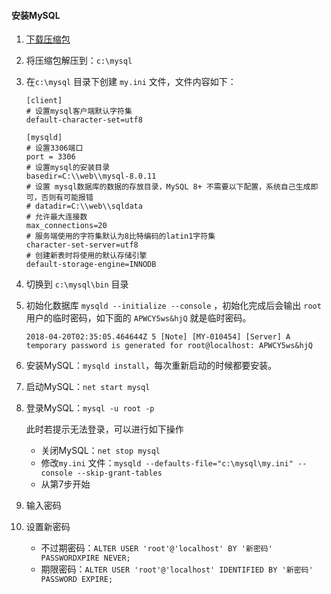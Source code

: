 #### 安装MySQL

1.  [下载压缩包](https://dev.mysql.com/downloads/mysql/)

2. 将压缩包解压到：`c:\mysql`

3. 在`c:\mysql` 目录下创建 `my.ini` 文件，文件内容如下：

   ```mysql
   [client]
   # 设置mysql客户端默认字符集
   default-character-set=utf8
    
   [mysqld]
   # 设置3306端口
   port = 3306
   # 设置mysql的安装目录
   basedir=C:\\web\\mysql-8.0.11
   # 设置 mysql数据库的数据的存放目录，MySQL 8+ 不需要以下配置，系统自己生成即可，否则有可能报错
   # datadir=C:\\web\\sqldata
   # 允许最大连接数
   max_connections=20
   # 服务端使用的字符集默认为8比特编码的latin1字符集
   character-set-server=utf8
   # 创建新表时将使用的默认存储引擎
   default-storage-engine=INNODB
   ```

4. 切换到 `c:\mysql\bin` 目录

5. 初始化数据库 `mysqld --initialize --console` ，初始化完成后会输出 `root` 用户的临时密码，如下面的 `APWCY5ws&hjQ` 就是临时密码。

   ```mysql
   2018-04-20T02:35:05.464644Z 5 [Note] [MY-010454] [Server] A temporary password is generated for root@localhost: APWCY5ws&hjQ
   ```

6. 安装MySQL：`mysqld install`，每次重新启动的时候都要安装。

7. 启动MySQL：`net start mysql`

8. 登录MySQL：`mysql -u root -p`

   此时若提示无法登录，可以进行如下操作

   - 关闭MySQL：`net stop mysql`
   - 修改`my.ini` 文件：`mysqld --defaults-file="c:\mysql\my.ini" --console --skip-grant-tables`
   - 从第7步开始

9. 输入密码

10. 设置新密码

    - 不过期密码：`ALTER USER 'root'@'localhost' BY '新密码' PASSWORDXPIRE NEVER;`
    - 期限密码：`ALTER USER 'root'@'localhost' IDENTIFIED BY '新密码' PASSWORD EXPIRE;`